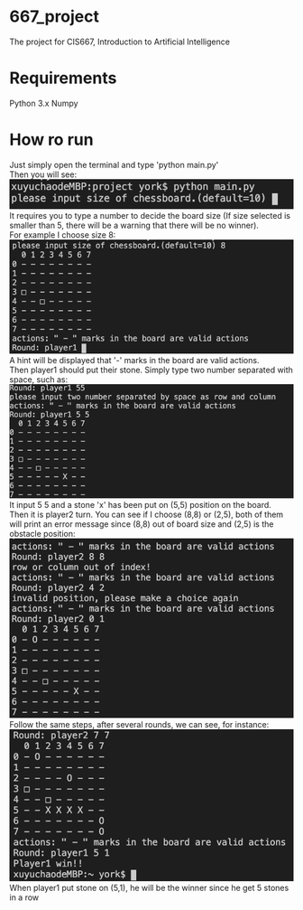 # 667_project
The project for CIS667, Introduction to Artificial Intelligence

# Requirements
Python 3.x
Numpy

# How ro run
Just simply open the terminal and type 'python main.py'<br/>
Then you will see:<br/>
![alt text](Screenshots/initial.png)<br/>
It requires you to type a number to decide the board size (If size selected is smaller than 5, there will be a warning that there will be no winner).<br/>
For example I choose size 8:<br/>
![alt text](Screenshots/choosesize.png)<br/>
A hint will be displayed that '-' marks in the board are valid actions.<br/>
Then player1 should put their stone. Simply type two number separated with space, such as:<br/>
![alt text](Screenshots/player1.png)<br/>
It input 5 5 and a stone 'x' has been put on (5,5) position on the board.<br/>
Then it is player2 turn. You can see if I choose (8,8) or (2,5), both of them will print an error message since (8,8) out of board size and (2,5) is the obstacle position:<br/>
![alt text](Screenshots/player2bug.png)<br/>
Follow the same steps, after several rounds, we can see, for instance:<br/>
![alt text](Screenshots/winner.png)<br/>
When player1 put stone on (5,1), he will be the winner since he get 5 stones in a row<br/>
